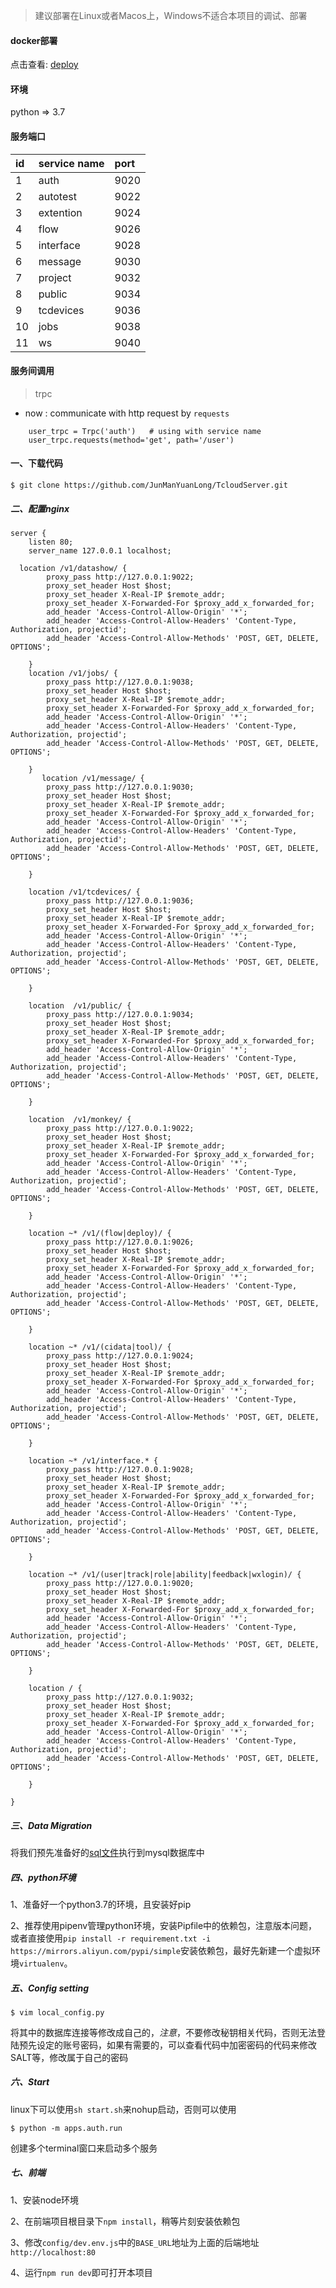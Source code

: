 > 建议部署在Linux或者Macos上，Windows不适合本项目的调试、部署
#### docker部署

点击查看: [deploy](https://github.com/JunManYuanLong/TcloudServer/wiki/Docker%E9%83%A8%E7%BD%B2)

#### 环境
python => 3.7

#### 服务端口

| id | service name | port |
|:---- |:---- |:---- |
| 1 | auth | 9020 |
| 2 | autotest	| 9022 |
| 3 | extention | 9024 |
| 4 | flow | 9026 |
| 5 | interface	| 9028 |
| 6 | message | 9030 |
| 7 | project |	9032 |
| 8 | public | 9034 |
| 9 | tcdevices	| 9036 |
| 10 | jobs	| 9038 |
| 11 | ws	| 9040 |



#### 服务间调用 

> trpc

- now : communicate with http request by ```requests```

```
    user_trpc = Trpc('auth')   # using with service name
    user_trpc.requests(method='get', path='/user')
```

#### 一、下载代码
```
$ git clone https://github.com/JunManYuanLong/TcloudServer.git
```

##### 二、配置nginx

```
server {
    listen 80;
    server_name 127.0.0.1 localhost;

  location /v1/datashow/ {
        proxy_pass http://127.0.0.1:9022;
        proxy_set_header Host $host;
        proxy_set_header X-Real-IP $remote_addr;
        proxy_set_header X-Forwarded-For $proxy_add_x_forwarded_for;
        add_header 'Access-Control-Allow-Origin' '*';
        add_header 'Access-Control-Allow-Headers' 'Content-Type, Authorization, projectid';
        add_header 'Access-Control-Allow-Methods' 'POST, GET, DELETE, OPTIONS';

    }
    location /v1/jobs/ {
        proxy_pass http://127.0.0.1:9038;
        proxy_set_header Host $host;
        proxy_set_header X-Real-IP $remote_addr;
        proxy_set_header X-Forwarded-For $proxy_add_x_forwarded_for;
        add_header 'Access-Control-Allow-Origin' '*';
        add_header 'Access-Control-Allow-Headers' 'Content-Type, Authorization, projectid';
        add_header 'Access-Control-Allow-Methods' 'POST, GET, DELETE, OPTIONS';

    }
       location /v1/message/ {
        proxy_pass http://127.0.0.1:9030;
        proxy_set_header Host $host;
        proxy_set_header X-Real-IP $remote_addr;
        proxy_set_header X-Forwarded-For $proxy_add_x_forwarded_for;
        add_header 'Access-Control-Allow-Origin' '*';
        add_header 'Access-Control-Allow-Headers' 'Content-Type, Authorization, projectid';
        add_header 'Access-Control-Allow-Methods' 'POST, GET, DELETE, OPTIONS';

    }

    location /v1/tcdevices/ {
        proxy_pass http://127.0.0.1:9036;
        proxy_set_header Host $host;
        proxy_set_header X-Real-IP $remote_addr;
        proxy_set_header X-Forwarded-For $proxy_add_x_forwarded_for;
        add_header 'Access-Control-Allow-Origin' '*';
        add_header 'Access-Control-Allow-Headers' 'Content-Type, Authorization, projectid';
        add_header 'Access-Control-Allow-Methods' 'POST, GET, DELETE, OPTIONS';

    }

    location  /v1/public/ {
        proxy_pass http://127.0.0.1:9034;
        proxy_set_header Host $host;
        proxy_set_header X-Real-IP $remote_addr;
        proxy_set_header X-Forwarded-For $proxy_add_x_forwarded_for;
        add_header 'Access-Control-Allow-Origin' '*';
        add_header 'Access-Control-Allow-Headers' 'Content-Type, Authorization, projectid';
        add_header 'Access-Control-Allow-Methods' 'POST, GET, DELETE, OPTIONS';

    }

    location  /v1/monkey/ {
        proxy_pass http://127.0.0.1:9022;
        proxy_set_header Host $host;
        proxy_set_header X-Real-IP $remote_addr;
        proxy_set_header X-Forwarded-For $proxy_add_x_forwarded_for;
        add_header 'Access-Control-Allow-Origin' '*';
        add_header 'Access-Control-Allow-Headers' 'Content-Type, Authorization, projectid';
        add_header 'Access-Control-Allow-Methods' 'POST, GET, DELETE, OPTIONS';

    }

    location ~* /v1/(flow|deploy)/ {
        proxy_pass http://127.0.0.1:9026;
        proxy_set_header Host $host;
        proxy_set_header X-Real-IP $remote_addr;
        proxy_set_header X-Forwarded-For $proxy_add_x_forwarded_for;
        add_header 'Access-Control-Allow-Origin' '*';
        add_header 'Access-Control-Allow-Headers' 'Content-Type, Authorization, projectid';
        add_header 'Access-Control-Allow-Methods' 'POST, GET, DELETE, OPTIONS';

    }

    location ~* /v1/(cidata|tool)/ {
        proxy_pass http://127.0.0.1:9024;
        proxy_set_header Host $host;
        proxy_set_header X-Real-IP $remote_addr;
        proxy_set_header X-Forwarded-For $proxy_add_x_forwarded_for;
        add_header 'Access-Control-Allow-Origin' '*';
        add_header 'Access-Control-Allow-Headers' 'Content-Type, Authorization, projectid';
        add_header 'Access-Control-Allow-Methods' 'POST, GET, DELETE, OPTIONS';

    }

    location ~* /v1/interface.* {
        proxy_pass http://127.0.0.1:9028;
        proxy_set_header Host $host;
        proxy_set_header X-Real-IP $remote_addr;
        proxy_set_header X-Forwarded-For $proxy_add_x_forwarded_for;
        add_header 'Access-Control-Allow-Origin' '*';
        add_header 'Access-Control-Allow-Headers' 'Content-Type, Authorization, projectid';
        add_header 'Access-Control-Allow-Methods' 'POST, GET, DELETE, OPTIONS';

    }

    location ~* /v1/(user|track|role|ability|feedback|wxlogin)/ {
        proxy_pass http://127.0.0.1:9020;
        proxy_set_header Host $host;
        proxy_set_header X-Real-IP $remote_addr;
        proxy_set_header X-Forwarded-For $proxy_add_x_forwarded_for;
        add_header 'Access-Control-Allow-Origin' '*';
        add_header 'Access-Control-Allow-Headers' 'Content-Type, Authorization, projectid';
        add_header 'Access-Control-Allow-Methods' 'POST, GET, DELETE, OPTIONS';

    }

    location / {
        proxy_pass http://127.0.0.1:9032;
        proxy_set_header Host $host;
        proxy_set_header X-Real-IP $remote_addr;
        proxy_set_header X-Forwarded-For $proxy_add_x_forwarded_for;
        add_header 'Access-Control-Allow-Origin' '*';
        add_header 'Access-Control-Allow-Headers' 'Content-Type, Authorization, projectid';
        add_header 'Access-Control-Allow-Methods' 'POST, GET, DELETE, OPTIONS';

    }

}
```

##### 三、Data Migration
将我们预先准备好的[sql文件](https://github.com/JunManYuanLong/TcloudServer/blob/master/deploy/init/init.sql)执行到mysql数据库中

##### 四、python环境
1、准备好一个python3.7的环境，且安装好pip

2、推荐使用pipenv管理python环境，安装Pipfile中的依赖包，注意版本问题，  
或者直接使用`pip install -r requirement.txt -i https://mirrors.aliyun.com/pypi/simple`安装依赖包，最好先新建一个虚拟环境`virtualenv`。

##### 五、Config setting
```
$ vim local_config.py
```
将其中的数据库连接等修改成自己的，*注意*，不要修改秘钥相关代码，否则无法登陆预先设定的账号密码，如果有需要的，可以查看代码中加密密码的代码来修改SALT等，修改属于自己的密码

##### 六、Start
linux下可以使用`sh start.sh`来nohup启动，否则可以使用
```
$ python -m apps.auth.run
```
创建多个terminal窗口来启动多个服务

##### 七、前端
1、安装node环境

2、在前端项目根目录下`npm install`，稍等片刻安装依赖包

3、修改`config/dev.env.js`中的`BASE_URL`地址为上面的后端地址`http://localhost:80`

4、运行`npm run dev`即可打开本项目
